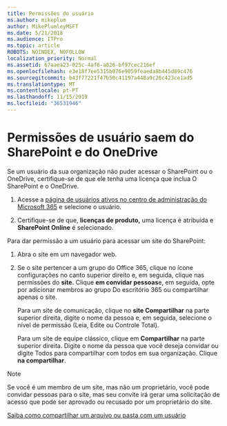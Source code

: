 ```yaml
---
title: Permissões do usuário
ms.author: mikeplum
author: MikePlumleyMSFT
ms.date: 5/21/2018
ms.audience: ITPro
ms.topic: article
ROBOTS: NOINDEX, NOFOLLOW
localization_priority: Normal
ms.assetid: 67aaea23-025c-4af6-a826-bf97cec216ef
ms.openlocfilehash: e3e18f7ee5315b076e9059feaeda8b445d89c476
ms.sourcegitcommit: b43f77221f47b50c41197a448a9c26c423ce1ad5
ms.translationtype: MT
ms.contentlocale: pt-PT
ms.lasthandoff: 11/15/2019
ms.locfileid: "36531946"
---
```

# <a name="user-permissions-in-sharepoint-and-onedrive"></a>Permissões de usuário saem do SharePoint e do OneDrive

Se um usuário da sua organização não puder acessar o SharePoint ou o OneDrive, certifique-se de que ele tenha uma licença que inclua O SharePoint e o OneDrive. 
  
1. Acesse a [página de usuários ativos no centro de administração do Microsoft 365](https://portal.office.com/adminportal/home#/users) e selecione o usuário. 
    
2. Certifique-se de que, **licenças de produto,** uma licença é atribuída e **SharePoint Online** é selecionado. 
    
 Para dar permissão a um usuário para acessar um site do SharePoint: 
  
1. Abra o site em um navegador web.
    
2. Se o site pertencer a um grupo do Office 365, clique no ícone configurações no canto superior direito e, em seguida, clique nas permissões do **site.** Clique **em convidar pessoas**e, em seguida, opte por adicionar membros ao grupo Do escritório 365 ou compartilhar apenas o site. 
    
    Para um site de comunicação, clique no **site Compartilhar** na parte superior direita, digite o nome da pessoa e, em seguida, selecione o nível de permissão (Leia, Edite ou Controle Total). 
    
    Para um site de equipe clássico, clique em **Compartilhar** na parte superior direita. Digite o nome da pessoa que você deseja convidar ou digite Todos para compartilhar com todos em sua organização. Clique **na compartilhar**.
    
> [!NOTE]
> Se você é um membro de um site, mas não um proprietário, você pode convidar pessoas para o site, mas seu convite irá gerar uma solicitação de acesso que pode ser aprovado ou recusado por um proprietário do site. 
  
[Saiba como compartilhar um arquivo ou pasta com um usuário](https://go.microsoft.com/fwlink/?linkid=533408)
  

